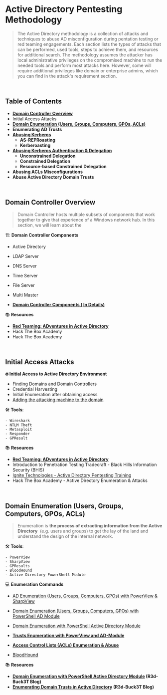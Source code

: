 # Active Directory Pentesting Methodology

> The Active Directory methodology is a collection of attacks and techniques to abuse AD misconfiguration during pentation testing or red teaming engagements. Each section lists the types of attacks that can be performed, used tools, steps to achieve them, and resources for additional search. The methodology assumes the attacker has local administrative privileges on the compromised machine to run the needed tools and perform most attacks here. However, some will require additional privileges like domain or enterprise admins, which you can find in the attack's requirement section.
> 
&nbsp; 
## Table of Contents

- **[Domain Controller Overview](https://www.notion.so/Windows-Active-Directory-Pentesting-e8b133fb1342403aabde337b82f66fbd)**
- Initial Access Attacks
- **[Domain Enumeration (Users, Groups, Computers, GPOs, ACLs)](https://www.notion.so/Windows-Active-Directory-Pentesting-e8b133fb1342403aabde337b82f66fbd)**
- **Enumerating AD Trusts**
- **[Abusing Kerberos](https://www.notion.so/Windows-Active-Directory-Pentesting-e8b133fb1342403aabde337b82f66fbd)**
    - **AS-REPRoasting**
    - **Kerberoasting**
- **[Abusing Kerberos Authentication & Delegation](https://www.notion.so/Windows-Active-Directory-Pentesting-e8b133fb1342403aabde337b82f66fbd)**
    - **Unconstrained Delegation**
    - **Constrained Delegation**
    - **Resource-based Constrained Delegation**
- **Abusing ACLs Misconfigurations**
- **Abuse Active Directory Domain Trusts**

&nbsp; 
&nbsp; 
## **Domain Controller Overview**

> Domain Controller hosts multiple subsets of components that work together to give that experience of a Windows network hub. In this section, we will learn about the
> 

🏗️ **Domain Controller Components**

- Active Directory
- LDAP Server
- DNS Server
- Time Server
- File Server
- Multi Master

- **[Domain Controller Components ( In Details)](https://www.notion.so/Domain-Controller-Components-In-Details-45ab80aeb6f247938be0867d74aa09fe)**

📚 **Resources** 

- **[Red Teaming: ADventures in Active Directory](https://www.youtube.com/watch?v=dO2cZu7090A)**
- Hack The Box Academy
- Hack The Box Academy

&nbsp; 
&nbsp; 
## Initial Access Attacks
> 
> 

**🔥 Initial Access to Active Directory Environment**
   - Finding Domains and Domain Controllers
   - Credential Harvesting
   - Initial Enumeration after obtaining access
   - [Adding the attacking machine to the domain](https://www.notion.so/r3dbuck3t/Adding-the-attacking-machine-to-the-domain-5111eb90a3574ca7bef81ecb5a9a5c1b)

🛠️ **Tools**:

    - Wireshark
    - NTLM Theft
    - Metasploit
    - Responder
    - GPResult
    
📚 **Resources** 

- **[Red Teaming: ADventures in Active Directory](https://www.youtube.com/watch?v=dO2cZu7090A)**
- Introduction to Penetration Testing Tradecraft - Black Hills Information Security (BHIS)
- [Ignite Technologies - Active Directory Pentesting Training](https://ignitetechnologies.in/active-directory.html)
- Hack The Box Academy - Active Directory Enumeration & Attacks

&nbsp; 
&nbsp;
## Domain Enumeration (Users, Groups, Computers, GPOs, ACLs)

> Enumeration is **the process of extracting information from the Active Directory**  (e.g. users and groups) to get the lay of the land and understand the design of the internal network.

🛠️ **Tools**:

    - PowerView
    - SharpView
    - GPResults 
    - BloodHound
    - Active Directory PowerShell Module

💻 **Enumeration Commands**

- [AD Enumeration (Users, Groups, Computers, GPOs) with PowerView & SharpView](https://www.notion.so/AD-Enumeration-Users-Groups-Computers-GPOs-with-PowerView-SharpView-896c022bbc9b4f62b5d6e83476851612)

- [Domain Enumeration (Users, Groups, Computers, GPOs) with PowerShell AD Module](https://www.notion.so/Domain-Enumeration-Users-Groups-Computers-GPOs-with-PowerShell-AD-Module-3640b94ad929460e9b6c959a1978df4f)

- [Domain Enumeration with PowerShell Active Directory Module](https://www.notion.so/Domain-Enumeration-with-PowerShell-Active-Directory-Module-a6d901bd09ce46f9a4be4bcb85b9d6df)

- [**Trusts Enumeration with PowerView and AD-Module**](https://www.notion.so/Trusts-Enumeration-with-PowerView-and-AD-Module-f5c6e32948ff4998928c7c510b9ebdd5)

- [****Access Control Lists (ACLs) Enumeration & Abuse****](https://www.notion.so/Access-Control-Lists-ACLs-Enumeration-Abuse-e1a29a0b473c46879555307fded271b1)

- [BloodHound](https://www.notion.so/BloodHound-202fbf1af8594dcb9264a24633f60c24)


📚 **Resources** 

- **[Domain Enumeration with PowerShell Active Directory Module](https://medium.com/r3d-buck3t/domain-enumeration-with-active-directory-powershell-module-7ce4fcfe91d3) (R3d-Buck3T Blog)**
- **[Enumerating Domain Trusts in Active Directory](https://medium.com/r3d-buck3t/enumerating-domain-trusts-in-active-directory-series-c85205fc862f)  (R3d-Buck3T Blog)**

&nbsp; 
&nbsp; 
